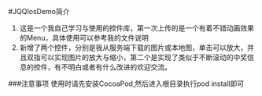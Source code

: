 #JQQIosDemo简介

1. 这是一个我自己学习与使用的控件库，第一次上传的是一个有着不错动画效果的Menu，具体使用可以参考我的文件说明
2. 新增了两个控件，分别是我从服务端下载的图片或本地图，单击可以放大，并且双指可以实现图片的放大与缩小，第二个是实现了类似于不断滚动的中奖信息的控件，有不明白或者有什么改进的欢迎交流。

###注意事项
使用时请先安装CocoaPod,然后进入根目录执行pod install即可
